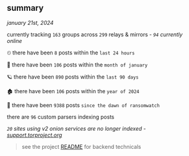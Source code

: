 
## summary
_january 21st, 2024_

currently tracking `163` groups across `299` relays & mirrors - _`94` currently online_

⏲ there have been `8` posts within the `last 24 hours`

🦈 there have been `106` posts within the `month of january`

🪐 there have been `890` posts within the `last 90 days`

🏚 there have been `106` posts within the `year of 2024`

🦕 there have been `9388` posts `since the dawn of ransomwatch`

there are `96` custom parsers indexing posts

_`20` sites using v2 onion services are no longer indexed - [support.torproject.org](https://support.torproject.org/onionservices/v2-deprecation/)_

> see the project [README](https://github.com/joshhighet/ransomwatch#ransomwatch--) for backend technicals
